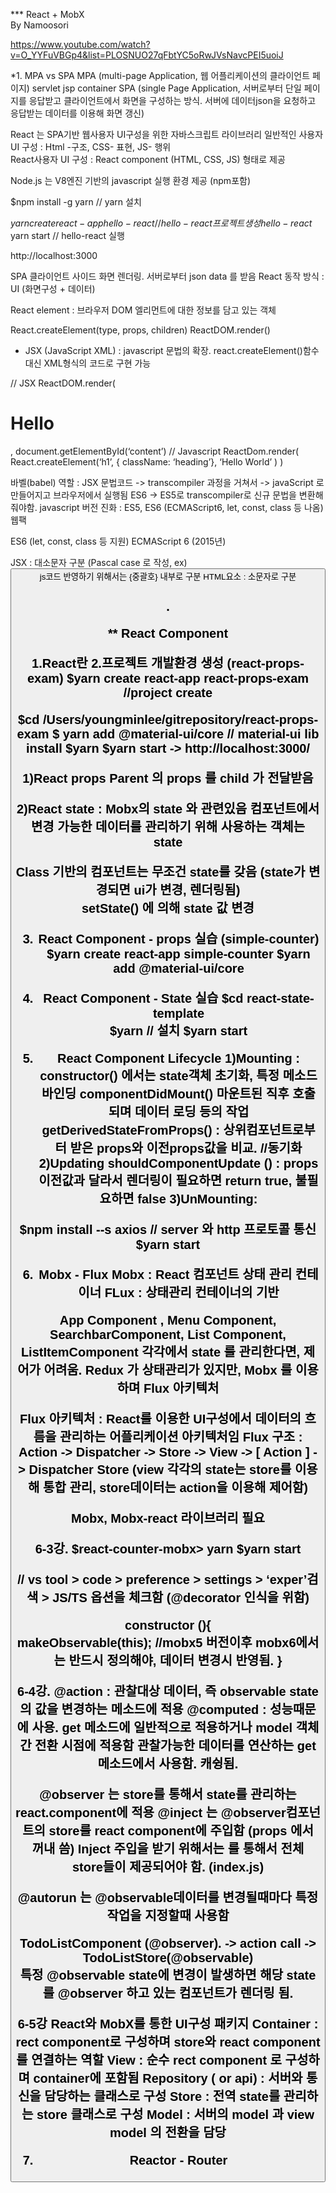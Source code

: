*** React + MobX    
   By Namoosori 

https://www.youtube.com/watch?v=O_YYFuVBGp4&list=PLOSNUO27qFbtYC5oRwJVsNavcPEI5uoiJ  

*1. MPA vs SPA
 MPA (multi-page Application, 웹 어플리케이션의 클라이언트 페이지) servlet jsp container
 SPA (single Page Application, 서버로부터 단일 페이지를 응답받고 클라이언트에서 화면을 구성하는 방식. 서버에 데이터json을 요청하고 응답받는 데이터를 이용해 화면 갱신) 

React 는 SPA기반 웹사용자 UI구성을 위한 자바스크립트 라이브러리 
일반적인 사용자 UI 구성 : Html -구조, CSS- 표현, JS- 행위  
React사용자 UI 구성 : React component (HTML, CSS, JS) 형태로 제공 

Node.js 는 V8엔진 기반의 javascript 실행 환경 제공   (npm포함) 

$npm install -g yarn    // yarn 설치 

$yarn create react-app hello-react        // hello-react 프로젝트 생성
hello-react$ yarn start                          // hello-react 실행 

http://localhost:3000 


SPA 클라이언트 사이드 화면 렌더링. 서버로부터 json data 를 받음 
React 동작 방식 : UI (화면구성 + 데이터) 

React element : 브라우저 DOM 엘리먼트에 대한 정보를 담고 있는 객체 

React.createElement(type, props, children) 
ReactDOM.render() 

* JSX (JavaScript XML) : javascript 문법의 확장. 
   react.createElement()함수 대신 XML형식의 코드로 구현 가능 

// JSX
ReactDOM.render(<h1 className=‘heading’>Hello</h1>, document.getElementById(‘content’) 
// Javascript 
ReactDom.render( React.createElement(‘h1’, { className: ‘heading’}, ‘Hello World’ ) ) 

바벨(babel) 역할 :  JSX 문법코드 -> transcompiler 과정을 거쳐서 -> javaScript 로 만들어지고 브라우저에서 실행됨 
                  ES6 -> ES5로 transcompiler로  신규 문법을 변환해 줘야함. 
javascript 버전 진화 : ES5,  ES6 (ECMAScript6, let, const, class 등 나옴) 
웹팩 

ES6 (let, const, class 등 지원) ECMAScript 6 (2015년)  

JSX : 대소문자 구분 (Pascal case 로 작성, ex) <List/> <Button> 
       js코드 반영하기 위해서는 {중괄호} 내부로 구분 
HTML요소 : 소문자로 구분 <h2/>. 


** React Component 

1.React란
2.프로젝트 개발환경 
 생성 (react-props-exam)
$yarn create react-app react-props-exam     //project create

$cd /Users/youngminlee/gitrepository/react-props-exam
$ yarn add @material-ui/core                            // material-ui lib install 
$yarn
$yarn start           -> http://localhost:3000/ 

1)React props 
   Parent 의 props 를 child 가 전달받음 

2)React state  : Mobx의 state 와 관련있음 
    컴포넌트에서 변경 가능한 데이터를 관리하기 위해 사용하는 객체는 state 

Class 기반의 컴포넌트는 무조건 state를 갖음 (state가 변경되면 ui가 변경, 렌더링됨)  
           setState() 에 의해 state 값 변경  

3. React Component - props 실습  (simple-counter)
$yarn create react-app simple-counter
$yarn add @material-ui/core


4. React Component - State 실습 
$cd react-state-template     
$yarn 				// 설치 
$yarn start 

5. React Component Lifecycle 
1)Mounting : constructor() 에서는 state객체 초기화, 특정 메소드 바인딩 
              componentDidMount() 마운트된 직후 호출되며 데이터 로딩 등의 작업   
              getDerivedStateFromProps() : 상위컴포넌트로부터 받은 props와  이전props값을 비교. //동기화 
2)Updating 
          shouldComponentUpdate () : props 이전값과 달라서 렌더링이 필요하면 return true, 불필요하면 false
3)UnMounting: 

$npm install --s axios       // server 와 http 프로토콜 통신 
$yarn start 

6. Mobx - Flux 
Mobx : React 컴포넌트 상태 관리 컨테이너 
FLux : 상태관리 컨테이너의 기반

App Component , Menu Component, SearchbarComponent, List Component, ListItemComponent 각각에서 state 를 관리한다면, 제어가 어려움. 
Redux 가 상태관리가 있지만, Mobx 를 이용하며 Flux 아키텍처 

Flux 아키텍처 : React를 이용한 UI구성에서 데이터의 흐름을 관리하는 어플리케이션 아키텍처임 
Flux 구조 : Action -> Dispatcher -> Store  -> View -> [ Action ] -> Dispatcher 
Store (view 각각의 state는 store를 이용해 통합 관리, store데이터는 action을 이용해 제어함) 

Mobx, Mobx-react 라이브러리 필요 

6-3강.
$react-counter-mobx> yarn 
$yarn start 

// vs tool > code > preference > settings > ‘exper’검색 > JS/TS 옵션을 체크함  (@decorator 인식을 위함) 

constructor (){                   
        makeObservable(this);       //mobx5 버전이후 mobx6에서는 반드시 정의해야, 데이터 변경시 반영됨. 
 }

6-4강.
@action : 관찰대상 데이터, 즉 observable state 의 값을 변경하는 메소드에 적용
@computed : 성능때문에 사용. get 메소드에 일반적으로 적용하거나 model 객체간 전환 시점에 적용함 
                        관찰가능한 데이터를 연산하는 get 메소드에서 사용함. 캐슁됨. 

@observer 는 store를 통해서 state를 관리하는 react.component에 적용
@inject 는 @observer컴포넌트의 store를 react component에 주입함    (props 에서 꺼내 씀) 
  Inject 주입을 받기 위해서는  <Provider todoStore={todoStore} > </App> </Provider>를 통해서 전체 store들이 제공되어야 함.   (index.js)

@autorun 는 @observable데이터를 변경될때마다 특정 작업을 지정할때 사용함 

TodoListComponent (@observer).  -> action call -> TodoListStore(@observable)  
특정 @observable state에 변경이 발생하면 해당 state를 @observer 하고 있는 컴포넌트가 렌더링 됨. 

6-5강
React와 MobX를 통한 UI구성 패키지 
Container : rect component로 구성하며 store와 react component를 연결하는 역할 
View : 순수 rect component 로 구성하며 container에 포함됨
Repository  ( or api) : 서버와 통신을 담당하는 클래스로 구성
Store : 전역 state를 관리하는 store 클래스로 구성
Model : 서버의 model 과 view model 의 전환을 담당 


7. Reactor - Router 
